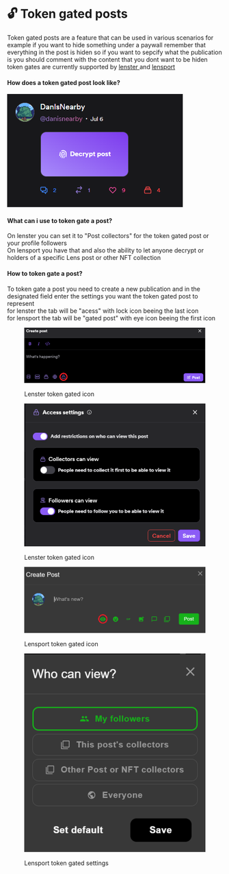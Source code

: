 # 🔓 Token gated posts

Token gated posts are a feature that can be used in various scenarios for example if you want to hide something under a paywall remember that everything in the post is hiden so if you want to sepcify what the publication is you should comment with the content that you dont want to be hiden token gates are currently supported by [lenster ](https://lenster.xyz)and [lensport](htps://lensport.io)

#### How does a token gated post look like?

![](<../../.gitbook/assets/image (1) (1).png>)

#### What can i use to token gate a post?

On lenster you can set it to "Post collectors" for the token gated post or your profile followers \
On lensport you have that and also the ability to let anyone decrypt or holders of a specific Lens post or other NFT collection&#x20;

#### How to token gate a post?

To token gate a post you need to create a new publication and in the designated field enter the settings you want the token gated post to represent \
for lenster the tab will be "acess" with lock icon beeing the last icon \
for lensport the tab will be "gated post" with eye icon beeing the first icon

<figure><img src="../../.gitbook/assets/image (1).png" alt=""><figcaption><p>Lenster token gated icon</p></figcaption></figure>

<figure><img src="../../.gitbook/assets/image (2).png" alt=""><figcaption><p>Lenster token gated icon</p></figcaption></figure>

<figure><img src="../../.gitbook/assets/image (5).png" alt=""><figcaption><p>Lensport token gated icon</p></figcaption></figure>

<figure><img src="../../.gitbook/assets/image (3).png" alt=""><figcaption><p>Lensport token gated settings</p></figcaption></figure>
